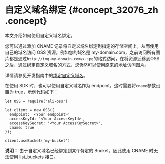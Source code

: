 # 自定义域名绑定 {#concept_32076_zh .concept}

本文介绍如何使用自定义域名绑定。

您可以通过添加 CNAME 记录将自定义域名绑定到指定的存储空间上，从而使用自己的域名访问 OSS 资源。例如您的域名是 my-domain.com，之前访问所有图片都是通过`http://img.my-domain.com/x.jpg`的格式访问，在将资源迁移到OSS 之后，通过绑定自定义域名的方式，您仍然可以使用原来的地址访问图片。

详情请参见开发指南中的[绑定自定义域名](../../../../../cn.zh-CN/开发指南/存储空间（Bucket）/绑定自定义域名.md#)。

在使用 SDK 时，也可以使用自定义域名作为 endpoint，这时需要将`cname`参数设置为 true，示例代码如下：

```language-js
let OSS = require('ali-oss')

let client = new OSS({
  endpoint: '<Your endpoint>'
  accessKeyId: '<Your AccessKeyId>',
  accessKeySecret: '<Your AccessKeySecret>',
  cname: true
});

client.useBucket('my-bucket')

```

**说明：** 由于自定义域名已经绑定到某个特定的 Bucket，因此使用 CNAME 时无法使用 list\_buckets 接口。

